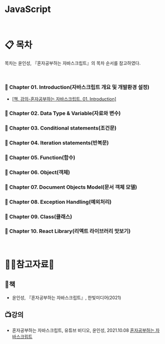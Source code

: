 # JavaScript

<br/>

# :clipboard: 목차 
목차는 윤인성, 『혼자공부하는 자바스크립트』의 목차 순서를 참고하였다.

<br/>

### :page_facing_up: Chapter 01. Introduction(자바스크립트 개요 및 개발환경 설정)
  * [[책, 강의-혼자공부하는 자바스크립트. 01. Introduction]](https://github.com/ggoggoma/TIL/blob/main/JavaScript/Chapter%2001.%20Introduction/01.%20introduction.md)
### :page_facing_up: Chapter 02. Data Type & Variable(자료와 변수)
### :page_facing_up: Chapter 03. Conditional statements(조건문)
### :page_facing_up: Chapter 04. Iteration statements(반복문)
### :page_facing_up: Chapter 05. Function(함수)
### :page_facing_up: Chapter 06. Object(객체)
### :page_facing_up: Chapter 07. Document Objects Model(문서 객체 모델)
### :page_facing_up: Chapter 08. Exception Handling(예외처리)
### :page_facing_up: Chapter 09. Class(클래스)
### :page_facing_up: Chapter 10. React Library(리액트 라이브러리 맛보기)

<br/>

# :ok_woman:참고자료:bow:

## :book:책
* 윤인성, 『혼자공부하는 자바스크립트』, 한빛미디어(2021)

## :tv:강의
* 혼자공부하는 자바스크립트, 유튜브 비디오, 윤인성, 2021.10.08 [혼자공부하는 자바스크립트](https://www.youtube.com/playlist?list=PLBXuLgInP-5kxpAKy2DNXoebCse2grHjl)

